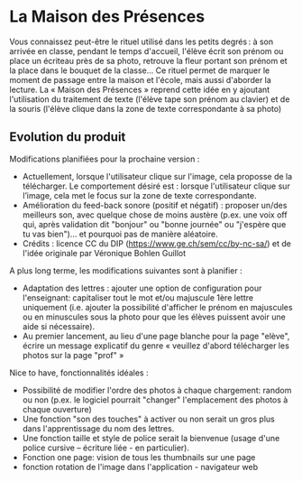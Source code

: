La Maison des Présences
===================


Vous connaissez peut-être le rituel utilisé dans les petits degrés : à son arrivée en classe, pendant le temps d'accueil, l'élève écrit son prénom ou place un écriteau près de sa photo, retrouve la fleur portant son prénom et la place dans le bouquet de la classe...
Ce rituel permet de marquer le moment de passage entre la maison et l'école, mais aussi d'aborder la lecture.
La « Maison des Présences » reprend cette idée en y ajoutant l'utilisation du traitement de texte (l'élève tape son prénom au clavier) et de la souris (l'élève clique dans la zone de texte correspondante à sa photo)


Evolution du produit
--------------------------

Modifications planifiées pour la prochaine version : 

 - Actuellement, lorsque l'utilisateur clique sur l'image, cela proposse de la télécharger. Le comportement désiré est : lorsque l'utilisateur clique sur l’image, cela met le focus sur la zone de texte correspondante.
 - Amélioration du feed-back sonore (positif et négatif) : proposer un/des meilleurs son, avec quelque chose de moins austère (p.ex. une voix off qui, après validation dit "bonjour" ou "bonne journée" ou "j'espère que tu vas bien")... et pourquoi pas de manière aléatoire.
 - Crédits : licence CC du DIP (https://www.ge.ch/sem/cc/by-nc-sa/) et de l'idée originale par Véronique Bohlen Guillot 


A plus long terme, les modifications suivantes sont à planifier : 

- Adaptation des lettres : ajouter une option de configuration pour l'enseignant: capitaliser tout le mot et/ou majuscule 1ère lettre uniquement (i.e. ajouter la possibilité d'afficher le prénom en majuscules ou en minuscules sous la photo pour que les élèves puissent avoir une aide si nécessaire).
- Au premier lancement, au lieu d'une page blanche pour la page "elève", écrire un message explicatif du genre « veuillez d'abord télécharger les photos sur la page "prof" »

Nice to have, fonctionnalités idéales :

- Possibilité de modifier l'ordre des photos à chaque chargement: random ou non (p.ex. le logiciel pourrait "changer" l'emplacement des photos à chaque ouverture)
- Une fonction "son des touches" à activer ou non serait un gros plus dans l'apprentissage du nom des lettres.
- Une fonction taille et style de police serait la bienvenue (usage d'une police cursive – écriture liée -  en particulier).
-  Fonction one page: vision de tous les thumbnails sur une page
- fonction rotation de  l'image dans l'application - navigateur web

